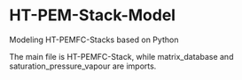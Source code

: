 # HT-PEM-Stack-Model

Modeling HT-PEMFC-Stacks based on Python

The main file is HT-PEMFC-Stack, while matrix_database and saturation_pressure_vapour are imports.
